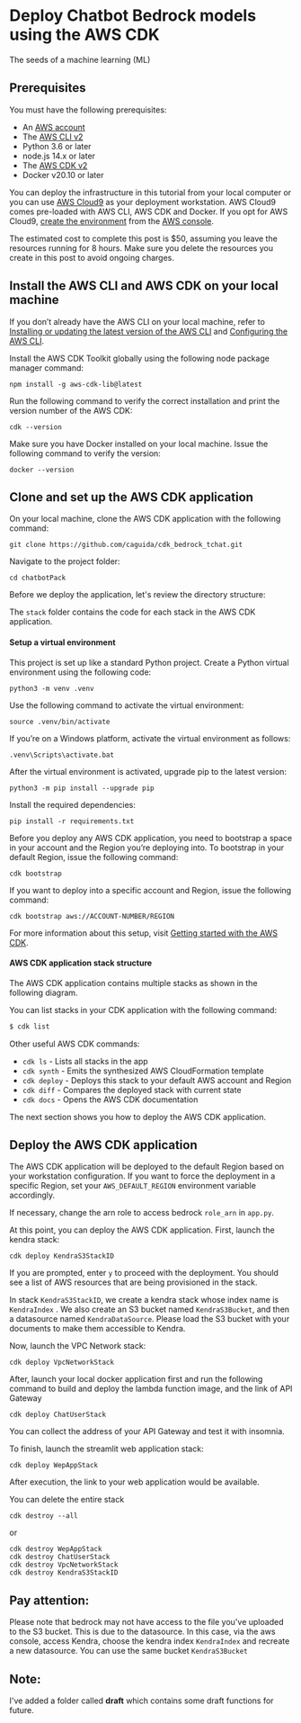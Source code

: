 
# Deploy Chatbot Bedrock models using the AWS CDK

The seeds of a machine learning (ML)

## Prerequisites

You must have the following prerequisites:

- An [AWS account](https://signin.aws.amazon.com/signin)
- The [AWS CLI v2](https://docs.aws.amazon.com/cli/latest/userguide/install-cliv2.html)
- Python 3.6 or later
- node.js 14.x or later
- The [AWS CDK v2](https://docs.aws.amazon.com/cdk/v2/guide/getting_started.html)
- Docker v20.10 or later

 You can deploy the infrastructure in this tutorial from your local computer or you can use [AWS Cloud9](https://aws.amazon.com/cloud9/) as your deployment workstation. AWS Cloud9 comes pre-loaded with AWS CLI, AWS CDK and Docker. If you opt for AWS Cloud9, [create the environment](https://docs.aws.amazon.com/cloud9/latest/user-guide/tutorial-create-environment.html) from the [AWS console](https://console.aws.amazon.com/cloud9).

The estimated cost to complete this post is $50, assuming you leave the resources running for 8 hours. Make sure you delete the resources you create in this post to avoid ongoing charges.


## Install the AWS CLI and AWS CDK on your local machine

If you don’t already have the AWS CLI on your local machine, refer to [Installing or updating the latest version of the AWS CLI](https://docs.aws.amazon.com/cli/latest/userguide/getting-started-install.html) and [Configuring the AWS CLI](https://docs.aws.amazon.com/cli/latest/userguide/cli-chap-configure.html).

Install the AWS CDK Toolkit globally using the following node package manager command:

```
npm install -g aws-cdk-lib@latest
```

Run the following command to verify the correct installation and print the version number of the AWS CDK:

```
cdk --version
```

Make sure you have Docker installed on your local machine. Issue the following command to verify the version:

```
docker --version
```

## Clone and set up the AWS CDK application

On your local machine, clone the AWS CDK application with the following command:

```
git clone https://github.com/caguida/cdk_bedrock_tchat.git
```

Navigate to the project folder:

```
cd chatbotPack
```

Before we deploy the application, let's review the directory structure:



The `stack` folder contains the code for each stack in the AWS CDK application. 

#### Setup a virtual environment

This project is set up like a standard Python project. Create a Python virtual environment using the following code:

```
python3 -m venv .venv
```

Use the following command to activate the virtual environment:

```
source .venv/bin/activate
```

If you’re on a Windows platform, activate the virtual environment as follows:

```
.venv\Scripts\activate.bat
```

After the virtual environment is activated, upgrade pip to the latest version:

```
python3 -m pip install --upgrade pip
```

Install the required dependencies:

```
pip install -r requirements.txt
```

Before you deploy any AWS CDK application, you need to bootstrap a space in your account and the Region you’re deploying into. To bootstrap in your default Region, issue the following command:

```
cdk bootstrap
```

If you want to deploy into a specific account and Region, issue the following command:

```
cdk bootstrap aws://ACCOUNT-NUMBER/REGION
```

For more information about this setup, visit  [Getting started with the AWS CDK](https://docs.aws.amazon.com/cdk/latest/guide/getting_started.html).



#### AWS CDK application stack structure

The AWS CDK application contains multiple stacks as shown in the following diagram.

You can list stacks in your CDK application with the following command:

```bash
$ cdk list
```



Other useful AWS CDK commands:

 * `cdk ls`     - Lists all stacks in the app
 * `cdk synth`    - Emits the synthesized AWS CloudFormation template
 * `cdk deploy`    - Deploys this stack to your default AWS account and Region
 * `cdk diff`     - Compares the deployed stack with current state
 * `cdk docs`     - Opens the AWS CDK documentation

The next section shows you how to deploy the AWS CDK application.



## Deploy the AWS CDK application

The AWS CDK application will be deployed to the default Region based on your workstation configuration. If you want to force the deployment in a specific Region, set your `AWS_DEFAULT_REGION` environment variable accordingly.

If necessary, change the arn role to access bedrock `role_arn` in `app.py`.

At this point, you can deploy the AWS CDK application. First, launch the kendra stack:

```
cdk deploy KendraS3StackID
```
If you are prompted, enter `y` to proceed with the deployment. You should see a list of AWS resources that are being provisioned in the stack. 

In stack `KendraS3StackID`, we create a kendra stack whose index name is `KendraIndex` . We also create an S3 bucket named `KendraS3Bucket`, and then a datasource named `KendraDataSource`. Please load the S3 bucket with your documents to make them accessible to Kendra.

Now, launch the VPC Network stack:

```
cdk deploy VpcNetworkStack
```

After, launch your local docker application first and run the following command to build and deploy the lambda function image, and the link of API Gateway

```
cdk deploy ChatUserStack
```
You can collect the address of your API Gateway and test it with insomnia.

To finish, launch the streamlit web application stack:

```
cdk deploy WepAppStack
```

After execution, the link to your web application would be available.

You can delete the entire stack

```
cdk destroy --all 
```
or

```
cdk destroy WepAppStack
cdk destroy ChatUserStack
cdk destroy VpcNetworkStack
cdk destroy KendraS3StackID
```

## Pay attention:

Please note that bedrock may not have access to the file you've uploaded to the S3 bucket. This is due to the datasource. In this case, via the aws console, access Kendra, choose the kendra index `KendraIndex` and recreate a new datasource. You can use the same bucket `KendraS3Bucket`

## Note:

I've added a folder called **draft** which contains some draft functions for future.